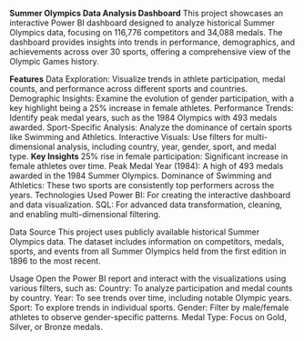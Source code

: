 **Summer Olympics Data Analysis Dashboard**
This project showcases an interactive Power BI dashboard designed to analyze historical Summer Olympics data, focusing on 116,776 competitors and 34,088 medals. The dashboard provides insights into trends in performance, demographics, and achievements across over 30 sports, offering a comprehensive view of the Olympic Games history.

**Features**
Data Exploration: Visualize trends in athlete participation, medal counts, and performance across different sports and countries.
Demographic Insights: Examine the evolution of gender participation, with a key highlight being a 25% increase in female athletes.
Performance Trends: Identify peak medal years, such as the 1984 Olympics with 493 medals awarded.
Sport-Specific Analysis: Analyze the dominance of certain sports like Swimming and Athletics.
Interactive Visuals: Use filters for multi-dimensional analysis, including country, year, gender, sport, and medal type.
**Key Insights**
25% rise in female participation: Significant increase in female athletes over time.
Peak Medal Year (1984): A high of 493 medals awarded in the 1984 Summer Olympics.
Dominance of Swimming and Athletics: These two sports are consistently top performers across the years.
Technologies Used
Power BI: For creating the interactive dashboard and data visualization.
SQL: For advanced data transformation, cleaning, and enabling multi-dimensional filtering.


Data Source
This project uses publicly available historical Summer Olympics data. The dataset includes information on competitors, medals, sports, and events from all Summer Olympics held from the first edition in 1896 to the most recent.

Usage
Open the Power BI report and interact with the visualizations using various filters, such as:
Country: To analyze participation and medal counts by country.
Year: To see trends over time, including notable Olympic years.
Sport: To explore trends in individual sports.
Gender: Filter by male/female athletes to observe gender-specific patterns.
Medal Type: Focus on Gold, Silver, or Bronze medals.
